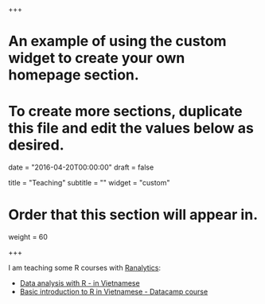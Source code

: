 +++
# An example of using the custom widget to create your own homepage section.
# To create more sections, duplicate this file and edit the values below as desired.

date = "2016-04-20T00:00:00"
draft = false

title = "Teaching"
subtitle = ""
widget = "custom"

# Order that this section will appear in.
weight = 60

+++

I am teaching some R courses with [Ranalytics](http://www.ranalytics.vn):

- [Data analysis with R - in Vietnamese](https://www.slideshare.net/thekingin2039/gii-thiu-v-kha-hc-phn-tch-d-liu-vi-r)
- [Basic introduction to R in Vietnamese - Datacamp course](https://www.goo.gl/RzGcmq)
